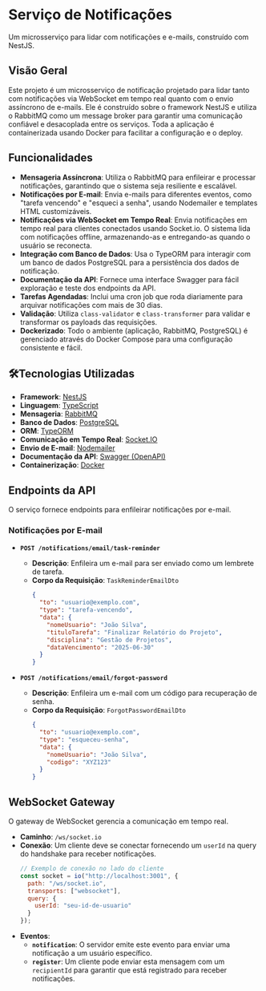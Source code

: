 # Serviço de Notificações

Um microsserviço para lidar com notificações e e-mails, construído com NestJS.

## Visão Geral

Este projeto é um microsserviço de notificação projetado para lidar tanto com notificações via WebSocket em tempo real quanto com o envio assíncrono de e-mails. Ele é construído sobre o framework NestJS e utiliza o RabbitMQ como um message broker para garantir uma comunicação confiável e desacoplada entre os serviços. Toda a aplicação é containerizada usando Docker para facilitar a configuração e o deploy.

## Funcionalidades

- **Mensageria Assíncrona**: Utiliza o RabbitMQ para enfileirar e processar notificações, garantindo que o sistema seja resiliente e escalável.
- **Notificações por E-mail**: Envia e-mails para diferentes eventos, como "tarefa vencendo" e "esqueci a senha", usando Nodemailer e templates HTML customizáveis.
- **Notificações via WebSocket em Tempo Real**: Envia notificações em tempo real para clientes conectados usando Socket.io. O sistema lida com notificações offline, armazenando-as e entregando-as quando o usuário se reconecta.
- **Integração com Banco de Dados**: Usa o TypeORM para interagir com um banco de dados PostgreSQL para a persistência dos dados de notificação.
- **Documentação da API**: Fornece uma interface Swagger para fácil exploração e teste dos endpoints da API.
- **Tarefas Agendadas**: Inclui uma cron job que roda diariamente para arquivar notificações com mais de 30 dias.
- **Validação**: Utiliza `class-validator` e `class-transformer` para validar e transformar os payloads das requisições.
- **Dockerizado**: Todo o ambiente (aplicação, RabbitMQ, PostgreSQL) é gerenciado através do Docker Compose para uma configuração consistente e fácil.

## 🛠Tecnologias Utilizadas

- **Framework**: [NestJS](https://nestjs.com/)
- **Linguagem**: [TypeScript](https://www.typescriptlang.org/)
- **Mensageria**: [RabbitMQ](https://www.rabbitmq.com/)
- **Banco de Dados**: [PostgreSQL](https://www.postgresql.org/)
- **ORM**: [TypeORM](https://typeorm.io/)
- **Comunicação em Tempo Real**: [Socket.IO](https://socket.io/)
- **Envio de E-mail**: [Nodemailer](https://nodemailer.com/)
- **Documentação da API**: [Swagger (OpenAPI)](https://swagger.io/)
- **Containerização**: [Docker](https://www.docker.com/)

## Endpoints da API

O serviço fornece endpoints para enfileirar notificações por e-mail.

### Notificações por E-mail

-   **`POST /notifications/email/task-reminder`**
    -   **Descrição**: Enfileira um e-mail para ser enviado como um lembrete de tarefa.
    -   **Corpo da Requisição**: `TaskReminderEmailDto`
        ```json
        {
          "to": "usuario@exemplo.com",
          "type": "tarefa-vencendo",
          "data": {
            "nomeUsuario": "João Silva",
            "tituloTarefa": "Finalizar Relatório do Projeto",
            "disciplina": "Gestão de Projetos",
            "dataVencimento": "2025-06-30"
          }
        }
        ```

-   **`POST /notifications/email/forgot-password`**
    -   **Descrição**: Enfileira um e-mail com um código para recuperação de senha.
    -   **Corpo da Requisição**: `ForgotPasswordEmailDto`
        ```json
        {
          "to": "usuario@exemplo.com",
          "type": "esqueceu-senha",
          "data": {
            "nomeUsuario": "João Silva",
            "codigo": "XYZ123"
          }
        }
        ```

## WebSocket Gateway

O gateway de WebSocket gerencia a comunicação em tempo real.

-   **Caminho**: `/ws/socket.io`
-   **Conexão**: Um cliente deve se conectar fornecendo um `userId` na query do handshake para receber notificações.
    ```javascript
    // Exemplo de conexão no lado do cliente
    const socket = io("http://localhost:3001", {
      path: "/ws/socket.io",
      transports: ["websocket"],
      query: {
        userId: "seu-id-de-usuario"
      }
    });
    ```
-   **Eventos**:
    -   **`notification`**: O servidor emite este evento para enviar uma notificação a um usuário específico.
    -   **`register`**: Um cliente pode enviar esta mensagem com um `recipientId` para garantir que está registrado para receber notificações.
